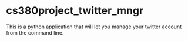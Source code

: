 # cs380project_twitter_mngr
This is a python application that will let you manage your twitter account from the command line.
